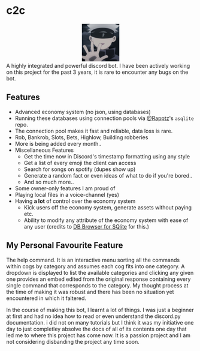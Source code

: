 # c2c
<div align="center">
<img src="99d48ed4682a0c26cb135ed5e5a788f9 (1).png" width="100" height="100"/>
</div>
A highly integrated and powerful discord bot.
I have been actively working on this project for the past 3 years, it is rare to encounter any bugs on the bot. 

## Features
- Advanced economy system (no json, using databases)
 - Running these databases using connection pools via [@Rapptz](https://www.github.com/Rapptz)'s `asqlite` repo.
 - The connection pool makes it fast and reliable, data loss is rare.
 - Rob, Bankrob, Slots, Bets, Highlow, Building robberies
 - More is being added every month..
- Miscellaneous Features
  -  Get the time now in Discord's timestamp formatting using any style
  -  Get a list of every emoji the client can access
  -  Search for songs on spotify (dupes show up)
  -  Generate a random fact or even ideas of what to do if you're bored..
  -  And so much more..
-  Some owner-only features I am proud of
  - Playing local files in a voice-channel (yes)
  - Having **a lot** of control over the economy system
    -  Kick users off the economy system, generate assets without paying etc.
    -  Ability to modify any attribute of the economy system with ease of any user (credits to [DB Browser for SQlite](https://sqlitebrowser.org/) for this.)

## My Personal Favourite Feature
The help command. It is an interactive menu sorting all the commands within cogs by category and assumes each cog fits into one category. A dropdown is displayed to list the available categories and clicking any given one provides an embed edited from the original response containing every single command that corresponds to the category. My thought process at the time of making it was robust and there has been no situation yet encountered in which it faltered.

In the course of making this bot, I learnt a lot of things. I was just a beginner at first and had no idea how to read or even understand the discord.py documentation. i did not on many tutorials but I think it was my initiative one day to just completley absolve the docs of all of its contents one day that led me to where this project has come now. It is a passion project and I am not considering disbanding the project any time soon.



  

